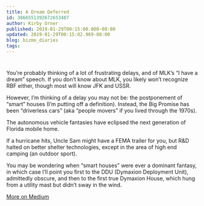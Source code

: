 ```yaml
---
title: A Dream Deferred
id: 3866551392672653487
author: Kirby Urner
published: 2019-01-29T00:15:00.000-08:00
updated: 2019-01-29T00:15:02.969-08:00
blog: bizmo_diaries
tags: 
---
```


# 

You’re
 probably thinking of a lot of frustrating delays, and of MLK’s “I have a
 dream” speech. If you don’t know about MLK, you likely won’t recognize 
RBF either, though most will know JFK and USSR.

However,
 I’m thinking of a delay you may not be: the postponement of “smart” 
houses (I’m putting off a definition). Instead, the Big Promise has been
 “driverless cars” (aka “people movers” if you lived through the 1970s).

The autonomous vehicle fantasies have eclipsed the next generation of Florida mobile home.

If
 a hurricane hits, Uncle Sam might have a FEMA trailer for you, but 
R&D halted on better shelter technologies, except in the area of 
high end camping (an outdoor sport).

You
 may be wondering when “smart houses” were ever a dominant fantasy, in 
which case I’ll point you first to the DDU (Dymaxion Deployment Unit), 
admittedly obscure, and then to the first true Dymaxion House, which 
hung from a utility mast but didn’t sway in the wind.

[More on Medium](https://medium.com/@kirbyurner/a-dream-deferred-166c521d31c8)

[](https://blogger.googleusercontent.com/img/b/R29vZ2xl/AVvXsEhvj6pdsZaAZtFe21dlYw7CS3EGs-EUOyKQCR-efpShEmYi4fLxbitarrxJg4bc0xb2Ej9oMJuDbZstjR11l0P3uNOy1Yh0EM9BjfWTiy18b3Hk9AXjjgEZB7ex1FYsFu7aP7Da/s1600/39792999623_0c6153e620_z.jpg)